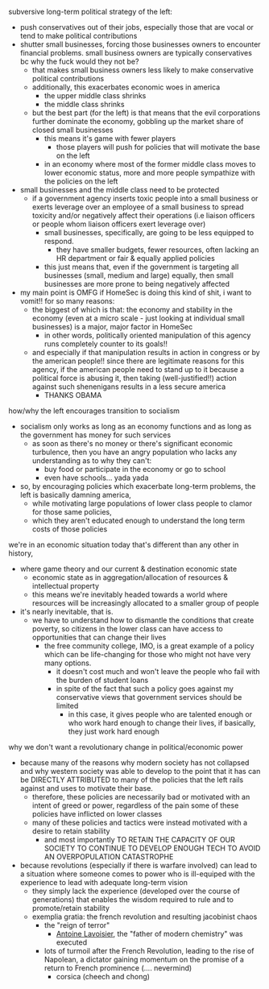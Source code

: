 ---
---

subversive long-term political strategy of the left:
- push conservatives out of their jobs, especially those that are
  vocal or tend to make political contributions
- shutter small businesses, forcing those businesses owners to
  encounter financial problems.  small business owners are typically
  conservatives bc why the fuck would they not be?
  - that makes small business owners less likely to make conservative
    political contributions
  - additionally, this exacerbates economic woes in america
    - the upper middle class shrinks
    - the middle class shrinks
  - but the best part (for the left) is that means that the evil
    corporations further dominate the economy, gobbling up the market
    share of closed small businesses
    - this means it's game with fewer players
      - those players will push for policies that will motivate the
        base on the left
    - in an economy where most of the former middle class moves to
      lower economic status, more and more people sympathize with the
      policies on the left
- small businesses and the middle class need to be protected
  - if a government agency inserts toxic people into a small business
    or exerts leverage over an employee of a small business to spread
    toxicity and/or negatively affect their operations (i.e liaison
    officers or people whom liaison officers exert leverage over)
    - small businesses, specifically, are going to be less equipped to
      respond.
      - they have smaller budgets, fewer resources, often lacking an
        HR department or fair & equally applied policies
    - this just means that, even if the government is targeting all
      businesses (small, medium and large) equally, then small
      businesses are more prone to being negatively affected
- my main point is OMFG if HomeSec is doing this kind of shit, i want
  to vomit!! for so many reasons:
  - the biggest of which is that: the economy and stability in the
    economy (even at a micro scale - just looking at individual small
    businesses) is a major, major factor in HomeSec
    - in other words, politically oriented manipulation of this agency
      runs completely counter to its goals!!
  - and especially if that manipulation results in action in
    congress or by the american people!! since there are legitimate
    reasons for this agency, if the american people need to stand up
    to it because a political force is abusing it, then taking
    (well-justified!!) action against such shenenigans results in a
    less secure america
    - THANKS OBAMA

how/why the left encourages transition to socialism
- socialism only works as long as an economy functions and as long as
  the government has money for such services
  - as soon as there's no money or there's significant economic
    turbulence, then you have an angry population who lacks any
    understanding as to why they can't:
    - buy food or participate in the economy or go to school
    - even have schools... yada yada
- so, by encouraging policies which exacerbate long-term problems, the
  left is basically damning america,
  - while motivating large populations of lower class people to clamor
  for those same policies,
  - which they aren't educated enough to understand the long term
    costs of those policies

we're in an economic situation today that's different than any other
in history,
- where game theory and our current & destination economic state
  - economic state as in aggregation/allocation of resources & intellectual property
  - this means we're inevitably headed towards a world where resources
    will be increasingly allocated to a smaller group of people
- it's nearly inevitable, that is.
  - we have to understand how to dismantle the conditions that create
    poverty, so citizens in the lower class can have access to
    opportunities that can change their lives
    - the free community college, IMO, is a great example of a policy
      which can be life-changing for those who might not have very
      many options.
      - it doesn't cost much and won't leave the people who fail with
        the burden of student loans
      - in spite of the fact that such a policy goes against my
        conservative views that government services should be limited
        - in this case, it gives people who are talented enough or who
          work hard enough to change their lives, if basically, they
          just work hard enough

why we don't want a revolutionary change in political/economic power
- because many of the reasons why modern society has not collapsed and
  why western society was able to develop to the point that it has can
  be DIRECTLY ATTRIBUTED to many of the policies that the left rails
  against and uses to motivate their base.
  - therefore, these policies are necessarily bad or motivated with
    an intent of greed or power, regardless of the pain some of these
    policies have inflicted on lower classes
  - many of these policies and tactics were instead motivated with a
    desire to retain stability
    - and most importantly TO RETAIN THE CAPACITY OF OUR SOCIETY TO
    CONTINUE TO DEVELOP ENOUGH TECH TO AVOID AN OVERPOPULATION
    CATASTROPHE
- because revolutions (especially if there is warfare involved) can
  lead to a situation where someone comes to power who is ill-equiped
  with the experience to lead with adequate long-term vision
  - they simply lack the experience (developed over the course of
    generations) that enables the wisdom required to rule and to
    promote/retain stability
  - exemplia gratia: the french revolution and resulting jacobinist
    chaos
    - the "reign of terror"
      - [Antoine Lavoisier](https://en.wikipedia.org/wiki/Antoine_Lavoisier),
        the "father of modern chemistry" was executed
    - lots of turmoil after the French Revolution, leading to the rise
      of Napolean, a dictator gaining momentum on the promise of a
      return to French prominence (.... nevermind)
      - corsica (cheech and chong)
